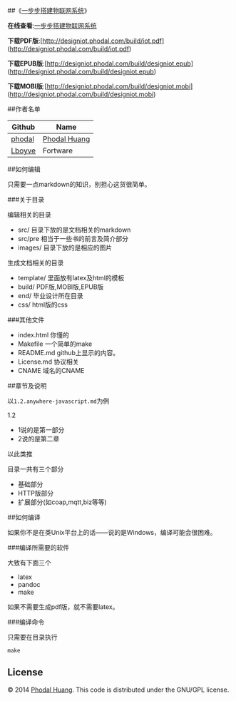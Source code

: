 
##《[一步步搭建物联网系统](http://designiot.phodal.com/)》

**在线查看**:[一步步搭建物联网系统](http://designiot.phodal.com/)

**下载PDF版**:[http://designiot.phodal.com/build/iot.pdf] (http://designiot.phodal.com/build/iot.pdf)

**下载EPUB版**:[http://designiot.phodal.com/build/designiot.epub] (http://designiot.phodal.com/build/designiot.epub)

**下载MOBI版**:[http://designiot.phodal.com/build/designiot.mobi] (http://designiot.phodal.com/build/designiot.mobi)

##作者名单 

Github | Name
|--------| ---------|
[phodal](https://github.com/phodal) |[Phodal Huang](http://www.phodal.com)
[Lboyve](https://github.com/Lboyve) | Fortware

##如何编辑

只需要一点markdown的知识，别担心这货很简单。

###关于目录

编辑相关的目录

 - src/ 目录下放的是文档相关的markdown
 - src/pre 相当于一些书的前言及简介部分
 - images/ 目录下放的是相应的图片
 
生成文档相关的目录
 
 - template/ 里面放有latex及html的模板
 - build/ PDF版,MOBI版,EPUB版
 - end/ 毕业设计所在目录
 - css/ html版的css

###其他文件

 - index.html 你懂的
 - Makefile 一个简单的make
 - README.md github上显示的内容。
 - License.md 协议相关
 - CNAME 域名的CNAME

##章节及说明

以``1.2.anywhere-javascript.md``为例

1.2

- 1说的是第一部分
- 2说的是第二章

以此类推

目录一共有三个部分

 - 基础部分
 - HTTP版部分
 - 扩展部分(如coap,mqtt,biz等等)

##如何编译

如果你不是在类Unix平台上的话——说的是Windows，编译可能会很困难。

###编译所需要的软件

大致有下面三个

 - latex
 - pandoc
 - make
 
如果不需要生成pdf版，就不需要latex。
  
###编译命令
 
只需要在目录执行
 
    make

## License

© 2014 [Phodal Huang](http://www.phodal.com). This code is distributed under the GNU/GPL license.
